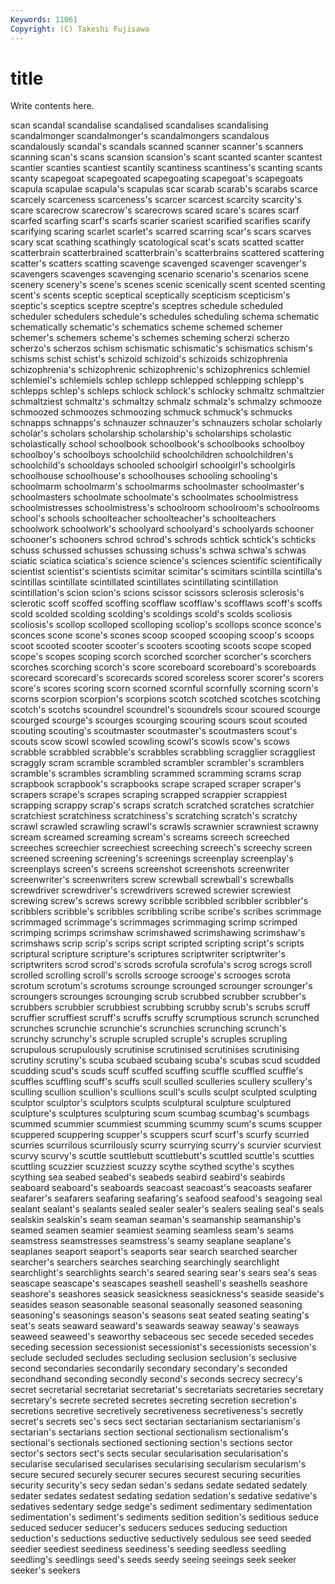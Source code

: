 ```yaml
---
Keywords: 11061 
Copyright: (C) Takeshi Fujisawa
---
```


# title

Write contents here.

scan scandal scandalise scandalised scandalises scandalising scandalmonger scandalmonger's scandalmongers scandalous
scandalously scandal's scandals scanned scanner scanner's scanners scanning scan's scans
scansion scansion's scant scanted scanter scantest scantier scanties scantiest scantily
scantiness scantiness's scanting scants scanty scapegoat scapegoated scapegoating scapegoat's scapegoats
scapula scapulae scapula's scapulas scar scarab scarab's scarabs scarce scarcely
scarceness scarceness's scarcer scarcest scarcity scarcity's scare scarecrow scarecrow's scarecrows
scared scare's scares scarf scarfed scarfing scarf's scarfs scarier scariest
scarified scarifies scarify scarifying scaring scarlet scarlet's scarred scarring scar's
scars scarves scary scat scathing scathingly scatological scat's scats scatted
scatter scatterbrain scatterbrained scatterbrain's scatterbrains scattered scattering scatter's scatters scatting
scavenge scavenged scavenger scavenger's scavengers scavenges scavenging scenario scenario's scenarios
scene scenery scenery's scene's scenes scenic scenically scent scented scenting
scent's scents sceptic sceptical sceptically scepticism scepticism's sceptic's sceptics sceptre
sceptre's sceptres schedule scheduled scheduler schedulers schedule's schedules scheduling schema
schematic schematically schematic's schematics scheme schemed schemer schemer's schemers scheme's
schemes scheming scherzi scherzo scherzo's scherzos schism schismatic schismatic's schismatics
schism's schisms schist schist's schizoid schizoid's schizoids schizophrenia schizophrenia's schizophrenic
schizophrenic's schizophrenics schlemiel schlemiel's schlemiels schlep schlepp schlepped schlepping schlepp's
schlepps schlep's schleps schlock schlock's schlocky schmaltz schmaltzier schmaltziest schmaltz's
schmaltzy schmalz schmalz's schmalzy schmooze schmoozed schmoozes schmoozing schmuck schmuck's
schmucks schnapps schnapps's schnauzer schnauzer's schnauzers scholar scholarly scholar's scholars
scholarship scholarship's scholarships scholastic scholastically school schoolbook schoolbook's schoolbooks schoolboy
schoolboy's schoolboys schoolchild schoolchildren schoolchildren's schoolchild's schooldays schooled schoolgirl schoolgirl's
schoolgirls schoolhouse schoolhouse's schoolhouses schooling schooling's schoolmarm schoolmarm's schoolmarms schoolmaster
schoolmaster's schoolmasters schoolmate schoolmate's schoolmates schoolmistress schoolmistresses schoolmistress's schoolroom schoolroom's
schoolrooms school's schools schoolteacher schoolteacher's schoolteachers schoolwork schoolwork's schoolyard schoolyard's
schoolyards schooner schooner's schooners schrod schrod's schrods schtick schtick's schticks
schuss schussed schusses schussing schuss's schwa schwa's schwas sciatic sciatica
sciatica's science science's sciences scientific scientifically scientist scientist's scientists scimitar
scimitar's scimitars scintilla scintilla's scintillas scintillate scintillated scintillates scintillating scintillation
scintillation's scion scion's scions scissor scissors sclerosis sclerosis's sclerotic scoff
scoffed scoffing scofflaw scofflaw's scofflaws scoff's scoffs scold scolded scolding
scolding's scoldings scold's scolds scoliosis scoliosis's scollop scolloped scolloping scollop's
scollops sconce sconce's sconces scone scone's scones scoop scooped scooping
scoop's scoops scoot scooted scooter scooter's scooters scooting scoots scope
scoped scope's scopes scoping scorch scorched scorcher scorcher's scorchers scorches
scorching scorch's score scoreboard scoreboard's scoreboards scorecard scorecard's scorecards scored
scoreless scorer scorer's scorers score's scores scoring scorn scorned scornful
scornfully scorning scorn's scorns scorpion scorpion's scorpions scotch scotched scotches
scotching scotch's scotchs scoundrel scoundrel's scoundrels scour scoured scourge scourged
scourge's scourges scourging scouring scours scout scouted scouting scouting's scoutmaster
scoutmaster's scoutmasters scout's scouts scow scowl scowled scowling scowl's scowls
scow's scows scrabble scrabbled scrabble's scrabbles scrabbling scragglier scraggliest scraggly
scram scramble scrambled scrambler scrambler's scramblers scramble's scrambles scrambling scrammed
scramming scrams scrap scrapbook scrapbook's scrapbooks scrape scraped scraper scraper's
scrapers scrape's scrapes scraping scrapped scrappier scrappiest scrapping scrappy scrap's
scraps scratch scratched scratches scratchier scratchiest scratchiness scratchiness's scratching scratch's
scratchy scrawl scrawled scrawling scrawl's scrawls scrawnier scrawniest scrawny scream
screamed screaming scream's screams screech screeched screeches screechier screechiest screeching
screech's screechy screen screened screening screening's screenings screenplay screenplay's screenplays
screen's screens screenshot screenshots screenwriter screenwriter's screenwriters screw screwball screwball's
screwballs screwdriver screwdriver's screwdrivers screwed screwier screwiest screwing screw's screws
screwy scribble scribbled scribbler scribbler's scribblers scribble's scribbles scribbling scribe
scribe's scribes scrimmage scrimmaged scrimmage's scrimmages scrimmaging scrimp scrimped scrimping
scrimps scrimshaw scrimshawed scrimshawing scrimshaw's scrimshaws scrip scrip's scrips script
scripted scripting script's scripts scriptural scripture scripture's scriptures scriptwriter scriptwriter's
scriptwriters scrod scrod's scrods scrofula scrofula's scrog scrogs scroll scrolled
scrolling scroll's scrolls scrooge scrooge's scrooges scrota scrotum scrotum's scrotums
scrounge scrounged scrounger scrounger's scroungers scrounges scrounging scrub scrubbed scrubber
scrubber's scrubbers scrubbier scrubbiest scrubbing scrubby scrub's scrubs scruff scruffier
scruffiest scruff's scruffs scruffy scrumptious scrunch scrunched scrunches scrunchie scrunchie's
scrunchies scrunching scrunch's scrunchy scrunchy's scruple scrupled scruple's scruples scrupling
scrupulous scrupulously scrutinise scrutinised scrutinises scrutinising scrutiny scrutiny's scuba scubaed
scubaing scuba's scubas scud scudded scudding scud's scuds scuff scuffed
scuffing scuffle scuffled scuffle's scuffles scuffling scuff's scuffs scull sculled
sculleries scullery scullery's sculling scullion scullion's scullions scull's sculls sculpt
sculpted sculpting sculptor sculptor's sculptors sculpts sculptural sculpture sculptured sculpture's
sculptures sculpturing scum scumbag scumbag's scumbags scummed scummier scummiest scumming
scummy scum's scums scupper scuppered scuppering scupper's scuppers scurf scurf's
scurfy scurried scurries scurrilous scurrilously scurry scurrying scurry's scurvier scurviest
scurvy scurvy's scuttle scuttlebutt scuttlebutt's scuttled scuttle's scuttles scuttling scuzzier
scuzziest scuzzy scythe scythed scythe's scythes scything sea seabed seabed's
seabeds seabird seabird's seabirds seaboard seaboard's seaboards seacoast seacoast's seacoasts
seafarer seafarer's seafarers seafaring seafaring's seafood seafood's seagoing seal sealant
sealant's sealants sealed sealer sealer's sealers sealing seal's seals sealskin
sealskin's seam seaman seaman's seamanship seamanship's seamed seamen seamier seamiest
seaming seamless seam's seams seamstress seamstresses seamstress's seamy seaplane seaplane's
seaplanes seaport seaport's seaports sear search searched searcher searcher's searchers
searches searching searchingly searchlight searchlight's searchlights search's seared searing sear's
sears sea's seas seascape seascape's seascapes seashell seashell's seashells seashore
seashore's seashores seasick seasickness seasickness's seaside seaside's seasides season seasonable
seasonal seasonally seasoned seasoning seasoning's seasonings season's seasons seat seated
seating seating's seat's seats seaward seaward's seawards seaway seaway's seaways
seaweed seaweed's seaworthy sebaceous sec secede seceded secedes seceding secession
secessionist secessionist's secessionists secession's seclude secluded secludes secluding seclusion seclusion's
seclusive second secondaries secondarily secondary secondary's seconded secondhand seconding secondly
second's seconds secrecy secrecy's secret secretarial secretariat secretariat's secretariats secretaries
secretary secretary's secrete secreted secretes secreting secretion secretion's secretions secretive
secretively secretiveness secretiveness's secretly secret's secrets sec's secs sect sectarian
sectarianism sectarianism's sectarian's sectarians section sectional sectionalism sectionalism's sectional's sectionals
sectioned sectioning section's sections sector sector's sectors sect's sects secular
secularisation secularisation's secularise secularised secularises secularising secularism secularism's secure secured
securely securer secures securest securing securities security security's secy sedan
sedan's sedans sedate sedated sedately sedater sedates sedatest sedating sedation
sedation's sedative sedative's sedatives sedentary sedge sedge's sediment sedimentary sedimentation
sedimentation's sediment's sediments sedition sedition's seditious seduce seduced seducer seducer's
seducers seduces seducing seduction seduction's seductions seductive seductively sedulous see
seed seeded seedier seediest seediness seediness's seeding seedless seedling seedling's
seedlings seed's seeds seedy seeing seeings seek seeker seeker's seekers
